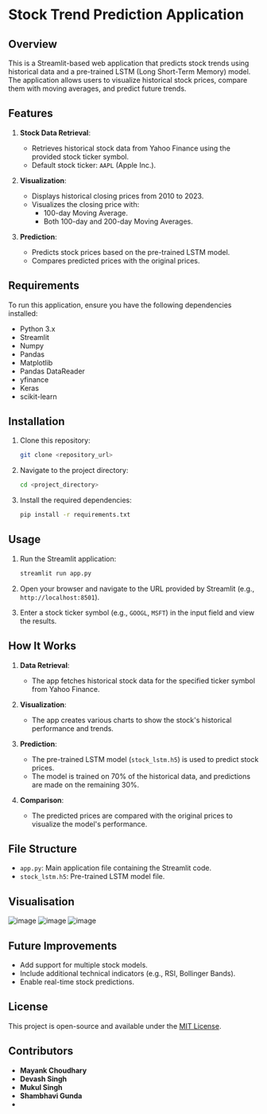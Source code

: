 
# Stock Trend Prediction Application

## Overview
This is a Streamlit-based web application that predicts stock trends using historical data and a pre-trained LSTM (Long Short-Term Memory) model. The application allows users to visualize historical stock prices, compare them with moving averages, and predict future trends.

## Features
1. **Stock Data Retrieval**:
   - Retrieves historical stock data from Yahoo Finance using the provided stock ticker symbol.
   - Default stock ticker: `AAPL` (Apple Inc.).

2. **Visualization**:
   - Displays historical closing prices from 2010 to 2023.
   - Visualizes the closing price with:
     - 100-day Moving Average.
     - Both 100-day and 200-day Moving Averages.

3. **Prediction**:
   - Predicts stock prices based on the pre-trained LSTM model.
   - Compares predicted prices with the original prices.

## Requirements
To run this application, ensure you have the following dependencies installed:

- Python 3.x
- Streamlit
- Numpy
- Pandas
- Matplotlib
- Pandas DataReader
- yfinance
- Keras
- scikit-learn

## Installation
1. Clone this repository:
   ```bash
   git clone <repository_url>
   ```
2. Navigate to the project directory:
   ```bash
   cd <project_directory>
   ```
3. Install the required dependencies:
   ```bash
   pip install -r requirements.txt
   ```

## Usage
1. Run the Streamlit application:
   ```bash
   streamlit run app.py
   ```
2. Open your browser and navigate to the URL provided by Streamlit (e.g., `http://localhost:8501`).

3. Enter a stock ticker symbol (e.g., `GOOGL`, `MSFT`) in the input field and view the results.

## How It Works
1. **Data Retrieval**:
   - The app fetches historical stock data for the specified ticker symbol from Yahoo Finance.

2. **Visualization**:
   - The app creates various charts to show the stock's historical performance and trends.

3. **Prediction**:
   - The pre-trained LSTM model (`stock_lstm.h5`) is used to predict stock prices.
   - The model is trained on 70% of the historical data, and predictions are made on the remaining 30%.

4. **Comparison**:
   - The predicted prices are compared with the original prices to visualize the model's performance.

## File Structure
- `app.py`: Main application file containing the Streamlit code.
- `stock_lstm.h5`: Pre-trained LSTM model file.

## Visualisation
![image](https://github.com/user-attachments/assets/f53cf5c7-0d3e-4e88-9762-6965c40897bb)
![image](https://github.com/user-attachments/assets/47445c8d-f02c-4ced-9b03-3632647c4971)
![image](https://github.com/user-attachments/assets/f99b2c28-7ac8-4ee8-8c87-fd6242e7f541)



## Future Improvements
- Add support for multiple stock models.
- Include additional technical indicators (e.g., RSI, Bollinger Bands).
- Enable real-time stock predictions.

## License
This project is open-source and available under the [MIT License](LICENSE).

## Contributors
- **Mayank Choudhary**
- **Devash Singh**
- **Mukul Singh**
- **Shambhavi Gunda**
- 
